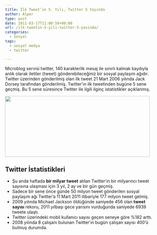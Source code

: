 ```yaml
---
title: İlk Tweet’in 5. Yılı, Twitter 5 Yaşında
author: Alper
type: post
date: 2011-03-17T11:08:59+00:00
url: /ilk-tweetin-5-yili-twitter-5-yasinda/
categories:
  - Sosyal
tags:
  - sosyal medya
  - twitter

---
```

Microblog servisi twitter, 140 karakterlik mesaj ile sınırlı kalmak kaydıyla anlık olarak iletiler (tweet) gönderebileceğiniz bir sosyal paylaşım ağıdır. Twitter üzerinden gönderilmiş olan ilk tweet 21 Mart 2006 yılında Jack Dorsey tarafından gönderilmiş. Twitter&#8217;ın ilk tweetinden bugüne 5 sene geçmiş. Bu 5 sene süresince Twitter ile ilgili ilginç istatistikler açıklanmış.

<img class="alignnone size-full wp-image-5893" title="twitter_logo" src="https://www.murekkep.org/wp-content/uploads/2011/03/twitter_logo.jpg" alt="" width="477" height="200" srcset="https://www.murekkep.org/wp-content/uploads/2011/03/twitter_logo.jpg 477w, https://www.murekkep.org/wp-content/uploads/2011/03/twitter_logo-400x167.jpg 400w, https://www.murekkep.org/wp-content/uploads/2011/03/twitter_logo-50x20.jpg 50w, https://www.murekkep.org/wp-content/uploads/2011/03/twitter_logo-125x52.jpg 125w, https://www.murekkep.org/wp-content/uploads/2011/03/twitter_logo-300x125.jpg 300w" sizes="(max-width: 477px) 100vw, 477px" /> 

## Twitter İstatistikleri

  * Şu anda haftada **bir milyar tweet** atılan Twitter&#8217;ın bir milyarıncı tweet sayısına ulaşması için 3 yıl, 2 ay ve bir gün geçmiş.
  * Sadece bir sene önce günde 50 milyon tweet gönderilen sosyal paylaşım ağı Twitter&#8217;a 11 Mart 2011 itibariyle 177 milyon tweet gelmiş.
  * 2009 yılında Michael Jackson öldüğünde saniyede 456 olan **tweet sayısı** rekoru, 2011 yılbaşı gece yarısını vurduğunda saniyede 6939 tweete ulaştı.
  * Twitter üzerindeki mobil kullanıcı sayısı geçen seneye göre %182 arttı.
  * 2008 yılında 8 çalışanı bulunan Twitter&#8217;ın bugün çalışan sayısı 400&#8217;ü bulmuş durumda.